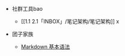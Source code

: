<!-- _navbar.md -->

* 社群工具bao
	* [[1.1 2.1「INBOX」/笔记架构/笔记架构]] x

* 团子家族
  * [Markdown 基本语法](https://markdown.com.cn/basic-syntax/)

